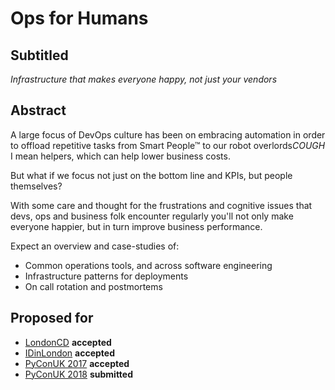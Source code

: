 # Ops for Humans

## Subtitled
*Infrastructure that makes everyone happy, not just your vendors*

## Abstract

A large focus of DevOps culture has been on embracing automation in order to offload repetitive tasks from Smart People™ to our robot overlords*COUGH* I mean helpers, which can help lower business costs.

But what if we focus not just on the bottom line and KPIs, but people themselves?

With some care and thought for the frustrations and cognitive issues that devs, ops and business folk encounter regularly you'll not only make everyone happier, but in turn improve business performance.

Expect an overview and case-studies of:
 * Common operations tools, and across software engineering
 * Infrastructure patterns for deployments
 * On call rotation and postmortems

## Proposed for

 * [LondonCD](https://www.meetup.com/London-Continuous-Delivery/events/240796830/) **accepted**
 * [IDinLondon](https://www.eventbrite.co.uk/e/idinlondon-presents-an-evening-of-devops-tickets-36479020733) **accepted**
 * [PyConUK 2017](http://2017.pyconuk.org/) **accepted**
 * [PyConUK 2018](https://2018.hq.pyconuk.org/) **submitted**
